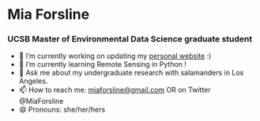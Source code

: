 # Mia Forsline
### UCSB Master of Environmental Data Science graduate student 

- 🔭 I’m currently working on updating my [personal website](https://miaforsline.github.io/blog.html) :)
- 🌱 I’m currently learning Remote Sensing in Python ! 
- 💬 Ask me about my undergraduate research with salamanders in Los Angeles. 
- 📫 How to reach me: miaforsline@gmail.com OR on Twitter @MiaForsline
- 😄 Pronouns: she/her/hers

